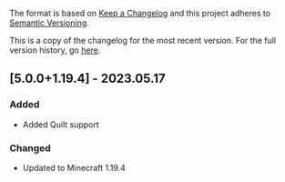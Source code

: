 The format is based on [Keep a Changelog](http://keepachangelog.com/en/1.0.0/) and this project adheres to [Semantic Versioning](http://semver.org/spec/v2.0.0.html).

This is a copy of the changelog for the most recent version. For the full version history, go [here](https://github.com/illusivesoulworks/shulkerboxslot/blob/1.19.4/CHANGELOG.md).

## [5.0.0+1.19.4] - 2023.05.17
### Added
- Added Quilt support
### Changed
- Updated to Minecraft 1.19.4
